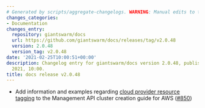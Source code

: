 ```yaml
---
# Generated by scripts/aggregate-changelogs. WARNING: Manual edits to this files will be overwritten.
changes_categories:
- Documentation
changes_entry:
  repository: giantswarm/docs
  url: https://github.com/giantswarm/docs/releases/tag/v2.0.48
  version: 2.0.48
  version_tag: v2.0.48
date: '2021-02-25T10:00:51+00:00'
description: Changelog entry for giantswarm/docs version 2.0.48, published on 25 February
  2021, 10:00.
title: docs release v2.0.48
---
```


- Add information and examples regarding [cloud provider resource tagging](https://docs.giantswarm.io/ui-api/management-api/creating-workload-clusters/aws/#cluster-provider-resource-tagging) to the Management API cluster creation guide for AWS ([#850](https://github.com/giantswarm/docs/pull/850))
